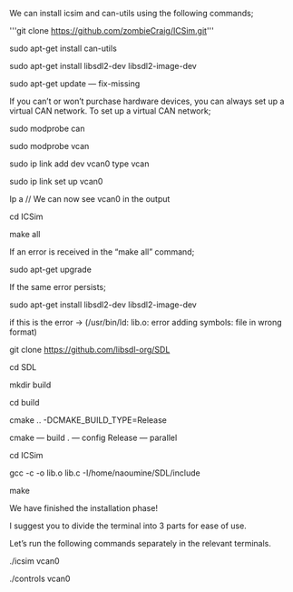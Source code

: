We can install icsim and can-utils using the following commands;

'''git clone https://github.com/zombieCraig/ICSim.git'''

sudo apt-get install can-utils

sudo apt-get install libsdl2-dev libsdl2-image-dev

sudo apt-get update — fix-missing

If you can’t or won’t purchase hardware devices, you can always set up a virtual CAN network. To set up a virtual CAN network;

sudo modprobe can

sudo modprobe vcan

sudo ip link add dev vcan0 type vcan

sudo ip link set up vcan0

Ip a // We can now see vcan0 in the output

cd ICSim

make all

If an error is received in the “make all” command;

sudo apt-get upgrade

If the same error persists;

sudo apt-get install libsdl2-dev libsdl2-image-dev

if this is the error -> (/usr/bin/ld: lib.o: error adding symbols: file in wrong format)

git clone https://github.com/libsdl-org/SDL

cd SDL

mkdir build

cd build

cmake .. -DCMAKE_BUILD_TYPE=Release

cmake — build . — config Release — parallel

cd ICSim

gcc -c -o lib.o lib.c -I/home/naoumine/SDL/include

make

We have finished the installation phase!

I suggest you to divide the terminal into 3 parts for ease of use.

Let’s run the following commands separately in the relevant terminals.

./icsim vcan0

./controls vcan0
